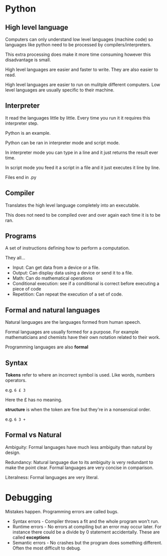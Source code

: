 # Python

## High level language

Computers can only understand low level languages (machine code) so languages like python need to be processed by compilers/interpreters.

This extra processing does make it more time consuming however this disadvantage is small.

High level languages are easier and faster to write. They are also easier to read.

High level languages are easier to run on mulitple different computers. Low level languages are usually specific to their machine.

## Interpreter

It read the languages little by little. Every time you run it it requires this interpreter step.

Python is an example.

Python can be ran in interpreter mode and script mode.

In interpreter mode you can type in a line and it just returns the result ever time.

In script mode you feed it a script in a file and it just executes it line by line.

Files end in .py

## Compiler

Translates the high level language completely into an executable.

This does not need to be compiled over and over again each time it is to be ran.

## Programs

A set of instructions defining how to perform a computation.

They all...

- Input: Can get data from a device or a file.
- Output: Can display data using a device or send it to a file.
- Math: Can do mathematical operations
- Conditional execution: see if a conditional is correct before executing a piece of code
- Repetition: Can repeat the execution of a set of code.

## Formal and natural languages

Natural languages are the languages formed from human speech.

Formal languages are usually formed for a purpose. For example mathematicians and chemists have their own notation related to their work.

Programming languages are also **formal**

## Syntax

**Tokens** refer to where an incorrect symbol is used. Like words, numbers operators.

e.g. `6 £ 3`

Here the £ has no meaning.

**structure** is when the token are fine but they're in a nonsensical order.

e.g. `6 3 +`

## Formal vs Natural

Ambiguity: Formal languages have much less ambiguity than natural by design.

Redundancy: Natural language due to its ambiguity is very redundant to make the point clear. Formal languages are very concise in comparison.

Literalness: Formal languages are very literal.

# Debugging

Mistakes happen. Programming errors are called bugs.

- Syntax errors - Compiler throws a fit and the whole program won't run.
- Runtime errors - No errors at compiling but an error may occur later. For instance there could be a divide by 0 statement accidentally. These are called **exceptions**
- Semantic errors - No crashes but the program does something different. Often the most difficult to debug.

